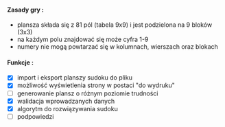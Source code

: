#### Zasady gry :
- plansza składa się z 81 pól (tabela 9x9) i jest podzielona na 9 bloków (3x3)
- na każdym polu znajdować się może cyfra 1-9
- numery nie mogą powtarzać się w kolumnach, wierszach oraz blokach


#### Funkcje :
- [x] import i eksport planszy sudoku do pliku
- [x] możliwość wyświetlenia strony w postaci "do wydruku"
- [ ] generowanie plansz o różnym poziomie trudności
- [x] walidacja wprowadzanych danych
- [x] algorytm do rozwiązywania sudoku
- [ ] podpowiedzi
